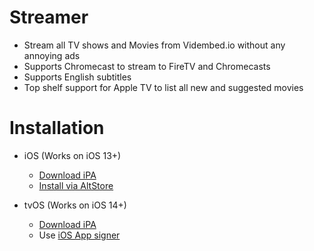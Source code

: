 # Streamer
- Stream all TV shows and Movies from Vidembed.io without any annoying ads
- Supports Chromecast to stream to FireTV and Chromecasts
- Supports English subtitles
- Top shelf support for Apple TV to list all new and suggested movies

# Installation 

- iOS (Works on iOS 13+)
  - [Download iPA](https://gitreleases.dev/gh/StreamerApp/Streamer/latest/Streamer-iOS.ipa)
  - [Install via AltStore](https://spx.vercel.app/1/altstore%3A%2F%2Finstall%3Furl%3Dhttps%253A%2F%2Fgitreleases.dev%2Fgh%2FStreamerApp%2FStreamer%2Flatest%2FStreamer-iOS.ipa)

- tvOS (Works on iOS 14+)
  - [Download iPA](https://gitreleases.dev/gh/StreamerApp/Streamer/latest/Streamer-tvOS.ipa)
  - Use [iOS App signer](https://www.iosappsigner.com/)

